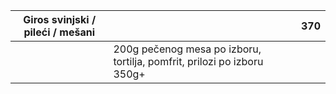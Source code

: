 <table class="tg">
<thead>
  <tr>
    <th class="tg-0lax">Giros svinjski / pileći / mešani</th>
    <th class="tg-0lax"></th>
    <th class="tg-0lax">370</th>
  </tr>
</thead>
<tbody>
  <tr>
    <td class="tg-0lax"></td>
    <td class="tg-0lax">200g pečenog mesa po izboru, tortilja, pomfrit, prilozi po izboru 350g+</td>
    <td class="tg-0lax"></td>
  </tr>
</tbody>
</table>
